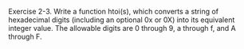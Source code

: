 Exercise 2-3. Write a function htoi(s), which converts a string of hexadecimal digits
(including an optional 0x or 0X) into its equivalent integer value. The allowable digits are 0
through 9, a through f, and A through F. 